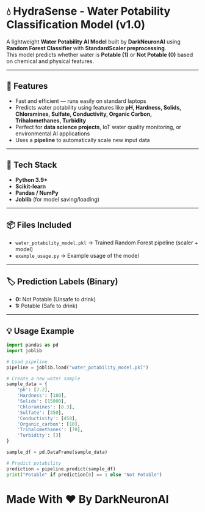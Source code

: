 # 💧 HydraSense - Water Potability Classification Model (v1.0)

A lightweight **Water Potability AI Model** built by **DarkNeuronAI** using **Random Forest Classifier** with **StandardScaler preprocessing**.  
This model predicts whether water is **Potable (1)** or **Not Potable (0)** based on chemical and physical features.

---

## 🚀 Features
- Fast and efficient — runs easily on standard laptops  
- Predicts water potability using features like **pH, Hardness, Solids, Chloramines, Sulfate, Conductivity, Organic Carbon, Trihalomethanes, Turbidity**  
- Perfect for **data science projects**, IoT water quality monitoring, or environmental AI applications  
- Uses a **pipeline** to automatically scale new input data  

---

## 🧩 Tech Stack
- **Python 3.9+**  
- **Scikit-learn**  
- **Pandas / NumPy**  
- **Joblib** (for model saving/loading)  

---

## 📦 Files Included
- `water_potability_model.pkl` → Trained Random Forest pipeline (scaler + model)  
- `example_usage.py` → Example usage of the model

---

## 🏷️ Prediction Labels (Binary)
- **0:** Not Potable (Unsafe to drink)  
- **1:** Potable (Safe to drink)

---

## 💡 Usage Example
```python
import pandas as pd
import joblib

# Load pipeline
pipeline = joblib.load("water_potability_model.pkl")

# Create a new water sample
sample_data = {
    'ph': [7.2],
    'Hardness': [180],
    'Solids': [15000],
    'Chloramines': [8.3],
    'Sulfate': [350],
    'Conductivity': [450],
    'Organic_carbon': [10],
    'Trihalomethanes': [70],
    'Turbidity': [3]
}

sample_df = pd.DataFrame(sample_data)

# Predict potability
prediction = pipeline.predict(sample_df)
print("Potable" if prediction[0] == 1 else "Not Potable")
```

# Made With ❤️ By DarkNeuronAI
